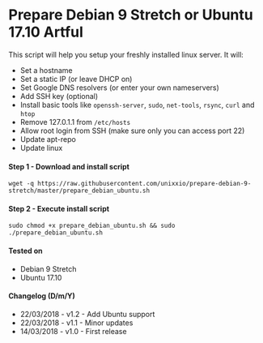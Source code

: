 # Prepare Debian 9 Stretch or Ubuntu 17.10 Artful

This script will help you setup your freshly installed linux server. It will:

* Set a hostname
* Set a static IP (or leave DHCP on)
* Set Google DNS resolvers (or enter your own nameservers)
* Add SSH key (optional)
* Install basic tools like `openssh-server`, `sudo`, `net-tools`, `rsync`, `curl` and `htop`
* Remove 127.0.1.1 from `/etc/hosts`
* Allow root login from SSH (make sure only you can access port 22)
* Update apt-repo
* Update linux

#### Step 1 - Download and install script

```
wget -q https://raw.githubusercontent.com/unixxio/prepare-debian-9-stretch/master/prepare_debian_ubuntu.sh
```

#### Step 2 - Execute install script

```
sudo chmod +x prepare_debian_ubuntu.sh && sudo ./prepare_debian_ubuntu.sh
```

#### Tested on

* Debian 9 Stretch
* Ubuntu 17.10

#### Changelog (D/m/Y)

* 22/03/2018 - v1.2 - Add Ubuntu support
* 22/03/2018 - v1.1 - Minor updates
* 14/03/2018 - v1.0 - First release
